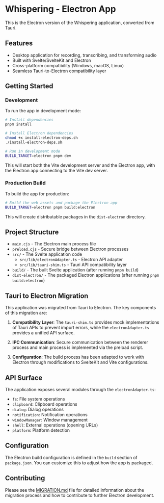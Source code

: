 # Whispering - Electron App

This is the Electron version of the Whispering application, converted from Tauri.

## Features

- Desktop application for recording, transcribing, and transforming audio
- Built with Svelte/SvelteKit and Electron
- Cross-platform compatibility (Windows, macOS, Linux)
- Seamless Tauri-to-Electron compatibility layer

## Getting Started

### Development

To run the app in development mode:

```bash
# Install dependencies
pnpm install

# Install Electron dependencies
chmod +x install-electron-deps.sh
./install-electron-deps.sh

# Run in development mode
BUILD_TARGET=electron pnpm dev
```

This will start both the Vite development server and the Electron app, with the Electron app connecting to the Vite dev server.

### Production Build

To build the app for production:

```bash
# Build the web assets and package the Electron app
BUILD_TARGET=electron pnpm build:electron
```

This will create distributable packages in the `dist-electron` directory.

## Project Structure

- `main.cjs` - The Electron main process file
- `preload.cjs` - Secure bridge between Electron processes
- `src/` - The Svelte application code
  - `src/lib/electronAdapter.ts` - Electron API adapter
  - `src/lib/tauri-shim.ts` - Tauri API compatibility layer
- `build/` - The built Svelte application (after running `pnpm build`)
- `dist-electron/` - The packaged Electron applications (after running `pnpm build:electron`)

## Tauri to Electron Migration

This application was migrated from Tauri to Electron. The key components of this migration are:

1. **Compatibility Layer**: The `tauri-shim.ts` provides mock implementations of Tauri APIs to prevent import errors, while the `electronAdapter.ts` provides a unified API surface.

2. **IPC Communication**: Secure communication between the renderer process and main process is implemented via the preload script.

3. **Configuration**: The build process has been adapted to work with Electron through modifications to SvelteKit and Vite configurations.

## API Surface

The application exposes several modules through the `electronAdapter.ts`:

- `fs`: File system operations
- `clipboard`: Clipboard operations
- `dialog`: Dialog operations
- `notification`: Notification operations
- `windowManager`: Window management
- `shell`: External operations (opening URLs)
- `platform`: Platform detection

## Configuration

The Electron build configuration is defined in the `build` section of `package.json`. You can customize this to adjust how the app is packaged.

## Contributing

Please see the [MIGRATION.md](./MIGRATION.md) file for detailed information about the migration process and how to contribute to further Electron development.

